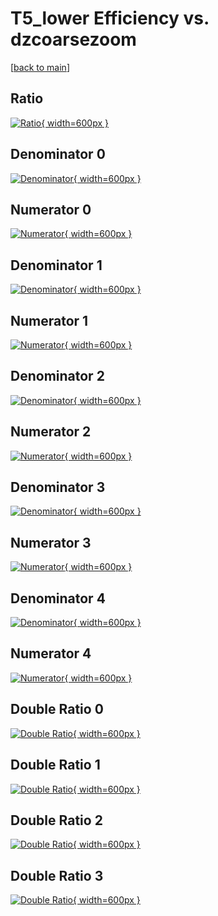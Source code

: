 # T5_lower Efficiency vs. dzcoarsezoom

[[back to main](./)]



## Ratio

[![Ratio](../mtv/var/T5_lower_vtr_211_1_eff_dzcoarsezoom.png){ width=600px }](../mtv/var/T5_lower_vtr_211_1_eff_dzcoarsezoom.pdf)

## Denominator 0

[![Denominator](../mtv/den/T5_lower_vtr_211_1_eff_dzcoarsezoom_den0.png){ width=600px }](../mtv/den/T5_lower_vtr_211_1_eff_dzcoarsezoom_den0.pdf)

## Numerator 0

[![Numerator](../mtv/num/T5_lower_vtr_211_1_eff_dzcoarsezoom_num0.png){ width=600px }](../mtv/num/T5_lower_vtr_211_1_eff_dzcoarsezoom_num0.pdf)

## Denominator 1

[![Denominator](../mtv/den/T5_lower_vtr_211_1_eff_dzcoarsezoom_den1.png){ width=600px }](../mtv/den/T5_lower_vtr_211_1_eff_dzcoarsezoom_den1.pdf)

## Numerator 1

[![Numerator](../mtv/num/T5_lower_vtr_211_1_eff_dzcoarsezoom_num1.png){ width=600px }](../mtv/num/T5_lower_vtr_211_1_eff_dzcoarsezoom_num1.pdf)

## Denominator 2

[![Denominator](../mtv/den/T5_lower_vtr_211_1_eff_dzcoarsezoom_den2.png){ width=600px }](../mtv/den/T5_lower_vtr_211_1_eff_dzcoarsezoom_den2.pdf)

## Numerator 2

[![Numerator](../mtv/num/T5_lower_vtr_211_1_eff_dzcoarsezoom_num2.png){ width=600px }](../mtv/num/T5_lower_vtr_211_1_eff_dzcoarsezoom_num2.pdf)

## Denominator 3

[![Denominator](../mtv/den/T5_lower_vtr_211_1_eff_dzcoarsezoom_den3.png){ width=600px }](../mtv/den/T5_lower_vtr_211_1_eff_dzcoarsezoom_den3.pdf)

## Numerator 3

[![Numerator](../mtv/num/T5_lower_vtr_211_1_eff_dzcoarsezoom_num3.png){ width=600px }](../mtv/num/T5_lower_vtr_211_1_eff_dzcoarsezoom_num3.pdf)

## Denominator 4

[![Denominator](../mtv/den/T5_lower_vtr_211_1_eff_dzcoarsezoom_den4.png){ width=600px }](../mtv/den/T5_lower_vtr_211_1_eff_dzcoarsezoom_den4.pdf)

## Numerator 4

[![Numerator](../mtv/num/T5_lower_vtr_211_1_eff_dzcoarsezoom_num4.png){ width=600px }](../mtv/num/T5_lower_vtr_211_1_eff_dzcoarsezoom_num4.pdf)

## Double Ratio 0

[![Double Ratio](../mtv/ratio/T5_lower_vtr_211_1_eff_dzcoarsezoom_ratio0.png){ width=600px }](../mtv/ratio/T5_lower_vtr_211_1_eff_dzcoarsezoom_ratio0.pdf)

## Double Ratio 1

[![Double Ratio](../mtv/ratio/T5_lower_vtr_211_1_eff_dzcoarsezoom_ratio1.png){ width=600px }](../mtv/ratio/T5_lower_vtr_211_1_eff_dzcoarsezoom_ratio1.pdf)

## Double Ratio 2

[![Double Ratio](../mtv/ratio/T5_lower_vtr_211_1_eff_dzcoarsezoom_ratio2.png){ width=600px }](../mtv/ratio/T5_lower_vtr_211_1_eff_dzcoarsezoom_ratio2.pdf)

## Double Ratio 3

[![Double Ratio](../mtv/ratio/T5_lower_vtr_211_1_eff_dzcoarsezoom_ratio3.png){ width=600px }](../mtv/ratio/T5_lower_vtr_211_1_eff_dzcoarsezoom_ratio3.pdf)

